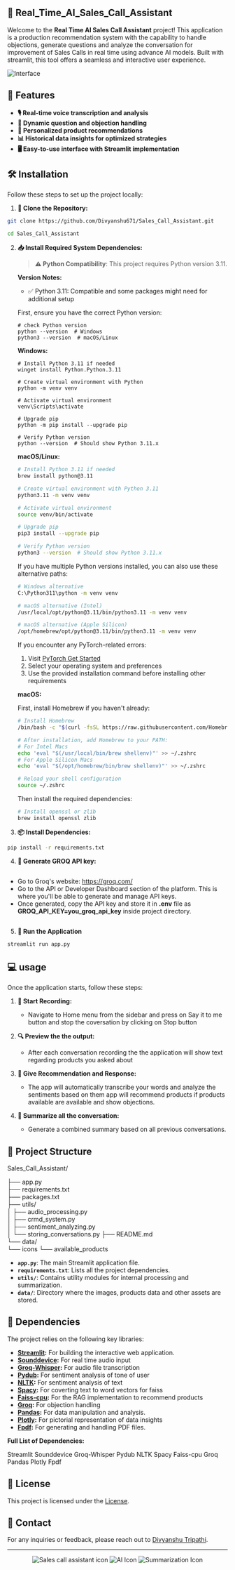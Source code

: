 ## 🧠 Real_Time_AI_Sales_Call_Assistant

Welcome to the **Real Time AI Sales Call Assistant** project! This application is a production recommendation system with the capability to handle objections, generate questions and analyze the conversation for improvement of Sales Calls in real time using advance AI models. Built with streamlit, this tool offers a seamless and interactive user experience.

![Interface](data/interface.png)

## 🚀 Features
- **🎙️ Real-time voice transcription and analysis**
- **🤖 Dynamic question and objection handling**
- **🔧 Personalized product recommendations**
- **📊 Historical data insights for optimized strategies**
- **🖥️ Easy-to-use interface with Streamlit implementation**

## 🛠️ Installation

Follow these steps to set up the project locally:


1. **🔀 Clone the Repository:**
```bash
git clone https://github.com/Divyanshu671/Sales_Call_Assistant.git
```
```bash
cd Sales_Call_Assistant
```

2. **📥 Install Required System Dependencies:**

   > **⚠️ Python Compatibility**: This project requires Python version 3.11. 

   **Version Notes:**
   - ✅ Python 3.11: Compatible and some packages might need for additional setup

   First, ensure you have the correct Python version:
   ```Command Prompt
   # check Python version
   python --version  # Windows
   python3 --version  # macOS/Linux
   ```

   **Windows:**
   ```Command Prompt
   # Install Python 3.11 if needed
   winget install Python.Python.3.11

   # Create virtual environment with Python
   python -m venv venv

   # Activate virtual environment
   venv\Scripts\activate

   # Upgrade pip
   python -m pip install --upgrade pip

   # Verify Python version
   python --version  # Should show Python 3.11.x
   ```

   **macOS/Linux:**
   ```bash
   # Install Python 3.11 if needed
   brew install python@3.11
   
   # Create virtual environment with Python 3.11
   python3.11 -m venv venv
   
   # Activate virtual environment
   source venv/bin/activate
   
   # Upgrade pip
   pip3 install --upgrade pip
   
   # Verify Python version
   python3 --version  # Should show Python 3.11.x
   ```


   If you have multiple Python versions installed, you can also use these alternative paths:
   ```bash
   # Windows alternative
   C:\Python311\python -m venv venv
   
   # macOS alternative (Intel)
   /usr/local/opt/python@3.11/bin/python3.11 -m venv venv
   
   # macOS alternative (Apple Silicon)
   /opt/homebrew/opt/python@3.11/bin/python3.11 -m venv venv
   ```

   If you encounter any PyTorch-related errors:
   1. Visit [PyTorch Get Started](https://pytorch.org/get-started/locally/)
   2. Select your operating system and preferences
   3. Use the provided installation command before installing other requirements

   **macOS:**
   
   First, install Homebrew if you haven't already:
   ```bash
   # Install Homebrew
   /bin/bash -c "$(curl -fsSL https://raw.githubusercontent.com/Homebrew/install/HEAD/install.sh)"
   
   # After installation, add Homebrew to your PATH:
   # For Intel Macs
   echo 'eval "$(/usr/local/bin/brew shellenv)"' >> ~/.zshrc
   # For Apple Silicon Macs
   echo 'eval "$(/opt/homebrew/bin/brew shellenv)"' >> ~/.zshrc
   
   # Reload your shell configuration
   source ~/.zshrc
   ```

   Then install the required dependencies:
   ```bash
   # Install openssl or zlib
   brew install openssl zlib
   
   ```

3. **📦 Install Dependencies:**

```bash
pip install -r requirements.txt
```

4. **🔑 Generate GROQ API key:**

##
- Go to Groq's website: https://groq.com/
- Go to the API or Developer Dashboard section of the platform. This is where you'll be able to generate and manage API keys.
- Once generated, copy the API key and store it in **.env** file as **GROQ_API_KEY=you_groq_api_key** inside project directory.
##

5. **🚀 Run the Application**

```bash
streamlit run app.py
```

## 💻 usage

Once the application starts, follow these steps:

1. **🎤 Start Recording:**
    - Navigate to Home menu from the sidebar and press on Say it to me button and stop the coversation by clicking on Stop button

2. **🔍 Preview the the output:**
    - After each conversation recording the the application will show text regarding products you asked about

3. **📑 Give Recommendation and Response:**
    - The app will automatically transcribe your words and analyze the sentiments based on them app will recommend products if products available are available and show objections.

4. **📝 Summarize all the conversation:**
    - Generate a combined summary based on all previous conversations.

## 📁 Project Structure

Sales_Call_Assistant/

├── app.py           
├── requirements.txt            
├── packages.txt            
├── utils/      
│  ├── audio_processing.py      
│  ├── crmd_system.py      
│  ├── sentiment_analyzing.py      
│  └── storing_conversations.py
├── README.md         
└── data/        
    └── icons
    └── available_products

- **`app.py`**: The main Streamlit application file.
- **`requirements.txt`**: Lists all the project dependencies.
- **`utils/`**: Contains utility modules for internal processing and summarization.
- **`data/`**: Directory where the images, products data and other assets are stored.

## 🧰 Dependencies

The project relies on the following key libraries:

- **[Streamlit](https://streamlit.io/):** For building the interactive web application.
- **[Sounddevice](https://pypi.org/project/sounddevice/):** For real time audio input
- **[Groq-Whisper](https://github.com/openai/whisper):** For audio file transcription
- **[Pydub](https://pypi.org/project/pydub/):** For sentiment analysis of tone of user
- **[NLTK](https://pypi.org/project/nltk/):** For sentiment analysis of text
- **[Spacy](https://pypi.org/project/spacy/):** For coverting text to word vectors for faiss
- **[Faiss-cpu](https://pypi.org/project/faiss-cpu/):** For the RAG implementation to recommend products
- **[Groq](https://github.com/groq/groq-python):** For objection handling
- **[Pandas](https://pandas.pydata.org/):** For data manipulation and analysis.
- **[Plotly](https://plotly.com/python/):** For pictorial representation of data insights
- **[Fpdf](https://pypi.org/project/fpdf/):** For generating and handling PDF files.


**Full List of Dependencies:**

Streamlit
Sounddevice
Groq-Whisper
Pydub
NLTK
Spacy
Faiss-cpu
Groq
Pandas
Plotly
Fpdf

## 📝 License

This project is licensed under the [License](LICENSE.txt).

## 📧 Contact

For any inquiries or feedback, please reach out to [Divyanshu Tripathi](divyanshutripathi321@gmail.com).

---

<div align="center">
  <!-- <img src="https://img.icons8.com/?size=100&id=4aUvAATdDLe5&format=png&color=000000" alt="Sales call assistant icon" />  -->
  <img src="https://img.icons8.com/?size=100&id=uZrQP6cYos2I&format=png&color=000000" alt="Sales call assistant icon" /> 
  <img src="https://img.icons8.com/?size=100&id=8hZftPYJsM6h&format=png&color=000000" alt="AI Icon" /> 
  <img src="https://img.icons8.com/?size=100&id=1GEnKV6fhh62&format=png&color=000000" alt="Summarization Icon" />
</div>